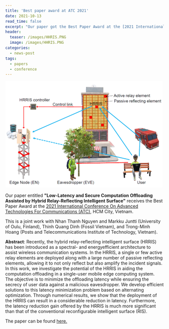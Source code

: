 ```yaml
---
title: 'Best paper award at ATC 2021'
date: 2021-10-13
read_time: false
excerpt: "Our paper got the Best Paper Award at the [2021 International Conference On Advanced Technologies For Communications (ATC)](https://atc-conf.org/), HCM City, Vietnam"
header:
  teaser: /images/HHRIS.PNG
  image: /images/HHRIS.PNG
categories:
  - news-post
tags:
  - papers
  - conference
---
```

<img src="/images/HHRIS.PNG" alt="HRRIS" style="width:500px; float: center;"/>

Our paper entitled **"Low-Latency and Secure Computation Offloading Assisted by Hybrid Relay-Reflecting Intelligent Surface"** receives the Best Paper Award at the [2021 International Conference On Advanced Technologies For Communications (ATC)](https://atc-conf.org/), HCM City, Vietnam.

This is a joint work with Nhan Thanh Nguyen and Markku Juntti (University of Oulu, Finland), Thinh Quang Dinh (Fossil Vietnam), and Trong-Minh Hoang (Posts and Telecommunications
Institute of Technology, Vietnam).

**Abstract**:
Recently, the hybrid relay-reflecting intelligent surface (HRRIS) has been introduced as a spectral- and energyefficient architecture to assist wireless communication systems. In the HRRIS, a single or few active relay elements are deployed along with a large number of passive reflecting elements, allowing it to not only reflect but also amplify the incident signals. In this work, we investigate the potential of the HRRIS in aiding the computation offloading in a single-user mobile edge computing system. The objective is to minimize the offloading latency while ensuring the secrecy of user data against a malicious eavesdropper. We develop efficient solutions to this latency minimization problem based on alternating optimization. Through numerical results, we show that the deployment of the HRRIS can result in a considerable reduction in latency. Furthermore, the latency
reduction gain offered by the HRRIS is much more significant than that of the conventional reconfigurable intelligent surface (RIS).

The paper can be found [here.](https://arxiv.org/pdf/2109.01335.pdf)
